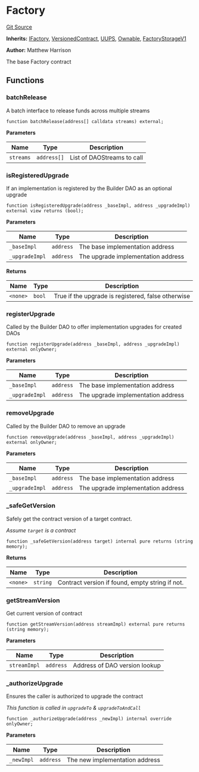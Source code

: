 # Factory
[Git Source](https://github.com/daokitchen/nouns-stream/blob/c3b52a7ea0bf77a05c09aab9730867448a5dfdc7/src/lib/Factory.sol)

**Inherits:**
[IFactory](/src/lib/interfaces/IFactory.sol/contract.IFactory.md), [VersionedContract](/src/VersionedContract.sol/contract.VersionedContract.md), [UUPS](/src/proxy/UUPS.sol/contract.UUPS.md), [Ownable](/src/utils/Ownable.sol/contract.Ownable.md), [FactoryStorageV1](/src/intervals/storage/IntervalsStorageV1.sol/contract.FactoryStorageV1.md)

**Author:**
Matthew Harrison

The base Factory contract


## Functions
### batchRelease

A batch interface to release funds across multiple streams


```solidity
function batchRelease(address[] calldata streams) external;
```
**Parameters**

|Name|Type|Description|
|----|----|-----------|
|`streams`|`address[]`|List of DAOStreams to call|


### isRegisteredUpgrade

If an implementation is registered by the Builder DAO as an optional upgrade


```solidity
function isRegisteredUpgrade(address _baseImpl, address _upgradeImpl) external view returns (bool);
```
**Parameters**

|Name|Type|Description|
|----|----|-----------|
|`_baseImpl`|`address`|The base implementation address|
|`_upgradeImpl`|`address`|The upgrade implementation address|

**Returns**

|Name|Type|Description|
|----|----|-----------|
|`<none>`|`bool`|True if the upgrade is registered, false otherwise|


### registerUpgrade

Called by the Builder DAO to offer implementation upgrades for created DAOs


```solidity
function registerUpgrade(address _baseImpl, address _upgradeImpl) external onlyOwner;
```
**Parameters**

|Name|Type|Description|
|----|----|-----------|
|`_baseImpl`|`address`|The base implementation address|
|`_upgradeImpl`|`address`|The upgrade implementation address|


### removeUpgrade

Called by the Builder DAO to remove an upgrade


```solidity
function removeUpgrade(address _baseImpl, address _upgradeImpl) external onlyOwner;
```
**Parameters**

|Name|Type|Description|
|----|----|-----------|
|`_baseImpl`|`address`|The base implementation address|
|`_upgradeImpl`|`address`|The upgrade implementation address|


### _safeGetVersion

Safely get the contract version of a target contract.

*Assume `target` is a contract*


```solidity
function _safeGetVersion(address target) internal pure returns (string memory);
```
**Returns**

|Name|Type|Description|
|----|----|-----------|
|`<none>`|`string`|Contract version if found, empty string if not.|


### getStreamVersion

Get current version of contract


```solidity
function getStreamVersion(address streamImpl) external pure returns (string memory);
```
**Parameters**

|Name|Type|Description|
|----|----|-----------|
|`streamImpl`|`address`|Address of DAO version lookup|


### _authorizeUpgrade

Ensures the caller is authorized to upgrade the contract

*This function is called in `upgradeTo` & `upgradeToAndCall`*


```solidity
function _authorizeUpgrade(address _newImpl) internal override onlyOwner;
```
**Parameters**

|Name|Type|Description|
|----|----|-----------|
|`_newImpl`|`address`|The new implementation address|


